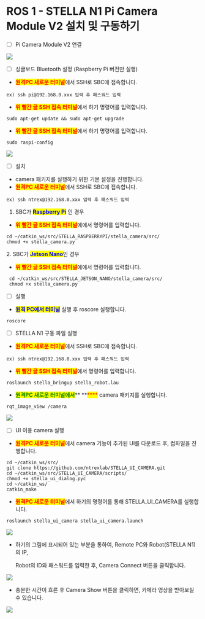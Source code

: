 # ROS 1 - STELLA N1 Pi Camera Module V2 설치 및 구동하기

* [ ] Pi Camera Module V2 연결

![](../../.gitbook/assets/057.png)

* [ ] 싱글보드 Bluetooth 설정 (Raspberry Pi 버전만 실행)

<!---->

* <mark style="color:red;">**원격PC 새로운 터미널**</mark>에서 SSH로 SBC에 접속합니다.

```
ex) ssh pi@192.168.0.xxx 입력 후 패스워드 입력
```

* <mark style="color:red;">**위 빨간 글 SSH 접속 터미널**</mark>에서 하기 명령어를 입력합니다. &#x20;

```
sudo apt-get update && sudo apt-get upgrade
```

* &#x20;<mark style="color:red;">**위 빨간 글 SSH 접속 터미널**</mark>에서 하기 명령어를 입력합니다.&#x20;

```
sudo raspi-config
```

![](../../.gitbook/assets/058.png)

* [ ] 설치 &#x20;

<!---->

* camera 패키지를 실행하기 위한 기본 설정을 진행합니다.&#x20;
* <mark style="color:red;">**원격PC 새로운 터미널**</mark>에서 SSH로 SBC에 접속합니다.

```
ex) ssh ntrex@192.168.0.xxx 입력 후 패스워드 입력
```

1. &#x20;SBC가 <mark style="color:blue;">**Raspberry Pi**</mark> 인 경우&#x20;

* <mark style="color:red;">**위 빨간 글 SSH 접속 터미널**</mark>에에서 명령어를 입력합니다. &#x20;

```
cd ~/catkin_ws/src/STELLA_RASPBERRYPI/stella_camera/src/
chmod +x stella_camera.py
```

2\.   SBC가 <mark style="color:blue;">**Jetson Nano**</mark>인 경우&#x20;

* <mark style="color:red;">**위 빨간 글 SSH 접속 터미널**</mark>에에서 명령어를 입력합니다.

```
 cd ~/catkin_ws/src/STELLA_JETSON_NANO/stella_camera/src/
 chmod +x stella_camera.py
```

* [ ] 실행

<!---->

* <mark style="color:blue;">**원격 PC에서 터미널**</mark> 실행 후 roscore 실행합니다.

```
roscore
```

* [ ] STELLA N1 구동 파일 실행&#x20;

<!---->

* <mark style="color:red;">**원격PC 새로운 터미널**</mark>에서 SSH로 SBC에 접속합니다.

```
ex) ssh ntrex@192.168.0.xxx 입력 후 패스워드 입력
```

* <mark style="color:red;">**위 빨간 글 SSH 접속 터미널**</mark>에서 명령어를 입력합니다. &#x20;

```
roslaunch stella_bringup stella_robot.lau
```

* <mark style="color:green;">**원격PC 새로운 터미널에서**</mark>**  **<mark style="color:red;">****</mark> camera 패키지를 실행합니다.

```
rqt_image_view /camera
```

![](../../.gitbook/assets/059.png)

* [ ] UI 이용 camera 실행&#x20;

<!---->

* <mark style="color:red;">**원격PC 새로운 터미널**</mark>에서 camera 기능이 추가된 UI를 다운로드 후, 컴파일을 진행합니다.

```
cd ~/catkin_ws/src/
git clone https://github.com/ntrexlab/STELLA_UI_CAMERA.git
cd ~/catkin_ws/src/STELLA_UI_CAMERA/scripts/
chmod +x stella_ui_dialog.pyc
cd ~/catkin_ws/
catkin_make
```

* <mark style="color:red;">**원격PC 새로운 터미널**</mark>에서 하기의 명령어를 통해 STELLA\_UI\_CAMERA를 실행합니다.&#x20;

```
roslaunch stella_ui_camera stella_ui_camera.launch
```

![](../../.gitbook/assets/060.png)

*   하기의 그림에 표시되어 있는 부분을 통하여, Remote PC와 Robot(STELLA N1)의 IP,

    &#x20;Robot의 ID와 패스워드를 입력한 후, Camera Connect 버튼을 클릭합니다.&#x20;

![](../../.gitbook/assets/061.png)

* 충분한 시간이 흐른 후 Camera Show 버튼을 클릭하면, 카메라 영상을 받아보실 수 있습니다.

![](../../.gitbook/assets/062.png)

